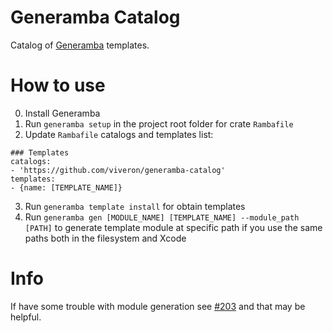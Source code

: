 # Generamba Catalog

Catalog of [Generamba](https://github.com/rambler-digital-solutions/Generamba) templates.

# How to use

0. Install Generamba
1. Run ```generamba setup``` in the project root folder for crate ```Rambafile```
2. Update ```Rambafile``` catalogs and templates list:
```
### Templates
catalogs:
- 'https://github.com/viveron/generamba-catalog'
templates:
- {name: [TEMPLATE_NAME]}
```
3. Run ```generamba template install``` for obtain templates
4. Run ```generamba gen [MODULE_NAME] [TEMPLATE_NAME] --module_path [PATH]``` to generate template module at specific path if you use the same paths both in the filesystem and Xcode

# Info

If have some trouble with module generation see [#203](https://github.com/rambler-digital-solutions/Generamba/issues/203) and that may be helpful.
